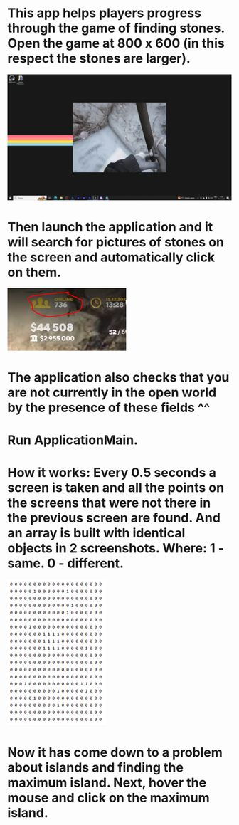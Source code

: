 This app helps players progress through the game of finding stones.
Open the game at 800 x 600  (in this respect the stones are larger).
==================================================

![Image alt](https://github.com/b1rr0/QuantRpMasonAutoclicker/blob/master/screen1.png)

Then launch the application and it will search for pictures of stones on the screen and automatically click on them.
=====================================================================================================================

![Image alt](https://github.com/b1rr0/QuantRpMasonAutoclicker/blob/master/image.png)

The application also checks that you are not currently in the open world by the presence of these fields ^^
=====================================================================================================================

Run ApplicationMain.
=====================================================================================================================

How it works:
Every 0.5 seconds a screen is taken and all the points on the screens that were not there in the previous screen are found.
And an array is built with identical objects in 2 screenshots.
Where: 
1 - same.
0 - different.
=====================================================================================================================
![Image alt](https://github.com/b1rr0/QuantRpMasonAutoclicker/blob/master/map.png)

Now it has come down to a problem about islands and finding the maximum island.
Next, hover the mouse and click on the maximum island.
=====================================================================================================================
